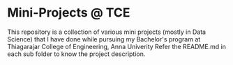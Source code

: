 # Mini-Projects @ TCE
This repository is a collection of various mini projects (mostly in Data Science) that I have done while pursuing my Bachelor's program at Thiagarajar College of Engineering, Anna Univerity
Refer the README.md in each sub folder to know the project description.
